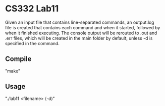 CS332 Lab11
==================================

Given an input file that contains line-separated commands, an output.log file is created that contains each command and when it started, followed by when it finished executing. The console output will be rerouted to .out and .err files, which will be created in the main folder by default, unless -d is specified in the command.

Compile
------------------

"make"

Usage
------------------

"./lab11 \<filename> (-d)"
